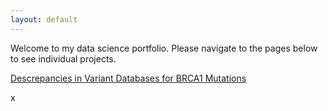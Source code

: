 ```yaml
---
layout: default
---
```

  Welcome to my data science portfolio. Please navigate to the pages below to see individual projects. 
  
  [Descrepancies in Variant Databases for BRCA1 Mutations](./variants.html)

x
